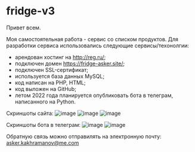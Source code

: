 # fridge-v3
Привет всем.

Моя самостоятельная работа - сервис со списком продуктов.
Для разработки сервиса использовались следующие сервисы/техонолгии:
- арендован хостинг на http://reg.ru/;
- подключен домен https://fridge-asker.site/;
- подключен SSL-сертификат;
- используется база данных MySQL;
- код написан на PHP, HTML;
- код выложен на GitHub;
- летом 2022 года планируется опубликовать бота в телеграм, написанного на Python.

Скриншоты сайта:
![image](https://user-images.githubusercontent.com/62985982/163116872-04a6a3b0-81f9-467d-8291-d2f6e04b9c00.png)
![image](https://user-images.githubusercontent.com/62985982/163117048-521f2f69-3b7b-4a0e-a644-302564de9ecf.png)
![image](https://user-images.githubusercontent.com/62985982/163117102-e2d1eb95-09df-4b11-a732-f773f5c090cc.png)

Скриншоты бота в телеграм:
![image](https://user-images.githubusercontent.com/62985982/163118060-b831b104-202e-40da-8a8d-6726b8500c54.png)
![image](https://user-images.githubusercontent.com/62985982/163118186-694ba612-000d-4389-b363-4a49b1a3df6d.png)

Обратную связь можно отправилять на электронную почту: asker.kakhramanov@me.com
